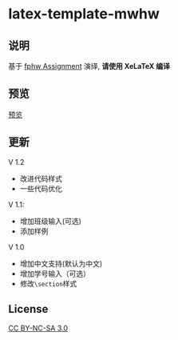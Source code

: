 # latex-template-mwhw

## 说明

基于 [fphw Assignment](http://www.latextemplates.com/template/fphw-assignment) 演绎, **请使用 XeLaTeX 编译**

## 预览

[预览](https://github.com/magicwenli/latex-template-mwhw/blob/master/main.pdf)

## 更新

V 1.2

- 改进代码样式
- 一些代码优化

V 1.1:

- 增加班级输入(可选)
- 添加样例

V 1.0

- 增加中文支持(默认为中文)
- 增加学号输入（可选）
- 修改`\section`样式

## License

[CC BY-NC-SA 3.0](http://creativecommons.org/licenses/by-nc-sa/3.0/)

